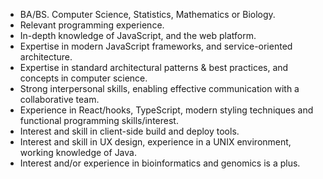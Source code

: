 -   BA/BS. Computer Science, Statistics, Mathematics or Biology.
-   Relevant programming experience.
-   In-depth knowledge of JavaScript, and the web platform.
-   Expertise in modern JavaScript frameworks, and service-oriented architecture.
-   Expertise in standard architectural patterns & best practices, and concepts in computer science.
-   Strong interpersonal skills, enabling effective communication with a collaborative team.
-   Experience in React/hooks, TypeScript, modern styling techniques and functional programming skills/interest.
-   Interest and skill in client-side build and deploy tools.
-   Interest and skill in UX design, experience in a UNIX environment, working knowledge of Java.
-   Interest and/or experience in bioinformatics and genomics is a plus.